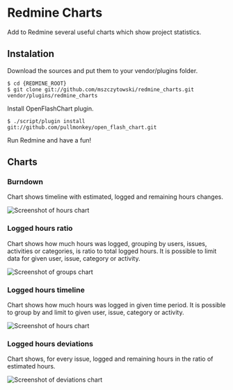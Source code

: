 Redmine Charts
==============

Add to Redmine several useful charts which show project statistics.

## Instalation

Download the sources and put them to your vendor/plugins folder.

    $ cd {REDMINE_ROOT}
    $ git clone git://github.com/mszczytowski/redmine_charts.git vendor/plugins/redmine_charts

Install OpenFlashChart plugin. 

    $ ./script/plugin install git://github.com/pullmonkey/open_flash_chart.git

Run Redmine and have a fun!

## Charts

### Burndown

Chart shows timeline with estimated, logged and remaining hours changes.

![Screenshot of hours chart](http://farm4.static.flickr.com/3142/3049597577_f9337729b8_o.png)

### Logged hours ratio

Chart shows how much hours was logged, grouping by users, issues, activities or categories, is ratio to total logged hours. It is possible to limit data for given user, issue, category or activity.

![Screenshot of groups chart](http://farm4.static.flickr.com/3286/3047776453_3d6a152a25_o.png)

### Logged hours timeline

Chart shows how much hours was logged in given time period. It is possible to group by and limit to given user, issue, category or activity.

![Screenshot of hours chart](http://farm4.static.flickr.com/3021/3047776559_bab9604c84_o.png)

### Logged hours deviations

Chart shows, for every issue, logged and remaining hours in the ratio of estimated hours.

![Screenshot of deviations chart](http://farm4.static.flickr.com/3176/3050436036_bcd504a8b5_o.png)
